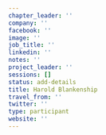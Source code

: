 ```yaml
---
chapter_leader: ''
company: ''
facebook: ''
image: ''
job_title: ''
linkedin: ''
notes: ''
project_leader: ''
sessions: []
status: add-details
title: Harold Blankenship
travel_from: ''
twitter: ''
type: participant
website: ''
---
```


<!-- put more details about participant here -->
